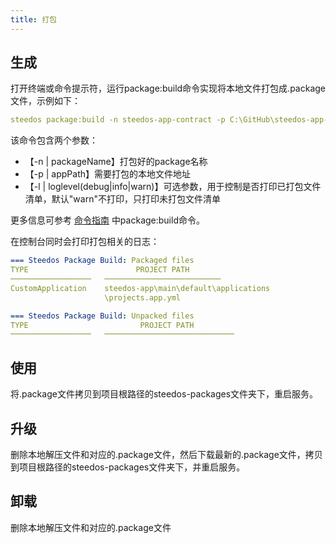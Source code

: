```yaml
---
title: 打包
---
```


## 生成

打开终端或命令提示符，运行package:build命令实现将本地文件打包成.package文件，示例如下：

```yml
steedos package:build -n steedos-app-contract -p C:\GitHub\steedos-app-contract\steedos-app
```

该命令包含两个参数：

- 【-n | packageName】打包好的package名称
- 【-p | appPath】需要打包的本地文件地址
- 【-l | loglevel(debug|info|warn)】可选参数，用于控制是否打印已打包文件清单，默认"warn"不打印，只打印未打包文件清单

更多信息可参考 [命令指南](/dx/command_reference) 中package:build命令。

在控制台同时会打印打包相关的日志：

```yml
=== Steedos Package Build: Packaged files
TYPE                        PROJECT PATH
──────────────────   ──────────────────────────
CustomApplication    steedos-app\main\default\applications  
                     \projects.app.yml    

=== Steedos Package Build: Unpacked files
TYPE                         PROJECT PATH
──────────────────   ─────────────────────────────
```

## 使用

将.package文件拷贝到项目根路径的steedos-packages文件夹下，重启服务。

## 升级

删除本地解压文件和对应的.package文件，然后下载最新的.package文件，拷贝到项目根路径的steedos-packages文件夹下，并重启服务。

## 卸载

删除本地解压文件和对应的.package文件
